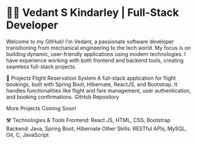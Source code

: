# **👨‍💻 Vedant S Kindarley | Full-Stack Developer**
Welcome to my GitHub! I'm Vedant, a passionate software developer transitioning from mechanical engineering to the tech world. My focus is on building dynamic, user-friendly applications using modern technologies. I have experience working with both frontend and backend tools, creating seamless full-stack projects.

🚀 Projects
Flight Reservation System
A full-stack application for flight bookings, built with Spring Boot, Hibernate, ReactJS, and Bootstrap. It handles functionalities like flight and fare management, user authentication, and booking confirmations.
GitHub Repository

More Projects Coming Soon!

🛠️ Technologies & Tools
Frontend: React JS, HTML, CSS, Bootstrap
Backend: Java, Spring Boot, Hibernate
Other Skills: RESTful APIs, MySQL, Git, C, JavaScript


<!---
Vedworld/Vedworld is a ✨ special ✨ repository because its `README.md` (this file) appears on your GitHub profile.
You can click the Preview link to take a look at your changes.
--->
